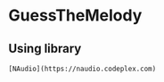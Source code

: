 GuessTheMelody
=====================
Using library
-----------------------------------
    [NAudio](https://naudio.codeplex.com)
